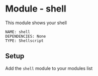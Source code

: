 # Module - shell

This module shows your shell

```
NAME: shell
DEPENDENCIES: None
TYPE: Shellscript
```

## Setup

Add the `shell` module to your modules list
